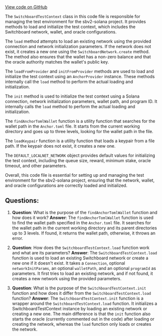 [View code on GitHub](https://github.com/switchboard-xyz/sbv2-solana/blob/master/javascript/solana.js/src/SwitchboardTestContext.ts)

The `SwitchboardTestContext` class in this code file is responsible for managing the test environment for the sbv2-solana project. It provides methods to load and initialize the test context, which includes the Switchboard network, wallet, and oracle configurations.

The `load` method attempts to load an existing network using the provided connection and network initialization parameters. If the network does not exist, it creates a new one using the `SwitchboardNetwork.create` method. The method also ensures that the wallet has a non-zero balance and that the oracle authority matches the wallet's public key.

The `loadFromProvider` and `initFromProvider` methods are used to load and initialize the test context using an `AnchorProvider` instance. These methods internally call the `load` method to perform the actual loading and initialization.

The `init` method is used to initialize the test context using a Solana connection, network initialization parameters, wallet path, and program ID. It internally calls the `load` method to perform the actual loading and initialization.

The `findAnchorTomlWallet` function is a utility function that searches for the wallet path in the `Anchor.toml` file. It starts from the current working directory and goes up to three levels, looking for the wallet path in the file.

The `loadKeypair` function is a utility function that loads a keypair from a file path. If the keypair does not exist, it creates a new one.

The `DEFAULT_LOCALNET_NETWORK` object provides default values for initializing the test context, including the queue size, reward, minimum stake, oracle timeout, and other parameters.

Overall, this code file is essential for setting up and managing the test environment for the sbv2-solana project, ensuring that the network, wallet, and oracle configurations are correctly loaded and initialized.
## Questions: 
 1. **Question**: What is the purpose of the `findAnchorTomlWallet` function and how does it work?
   **Answer**: The `findAnchorTomlWallet` function is used to find the wallet path specified in the `Anchor.toml` file. It searches for the wallet path in the current working directory and its parent directories up to 3 levels. If found, it returns the wallet path, otherwise, it throws an error.

2. **Question**: How does the `SwitchboardTestContext.load` function work and what are its parameters?
   **Answer**: The `SwitchboardTestContext.load` function is used to load an existing Switchboard network or create a new one if it doesn't exist. It takes a `Connection`, optional `networkInitParams`, an optional `walletPath`, and an optional `programId` as parameters. It first tries to load an existing network, and if not found, it creates a new network using the provided parameters.

3. **Question**: What is the purpose of the `SwitchboardTestContext.init` function and how does it differ from the `SwitchboardTestContext.load` function?
   **Answer**: The `SwitchboardTestContext.init` function is a wrapper around the `SwitchboardTestContext.load` function. It initializes a SwitchboardTestContext instance by loading an existing network or creating a new one. The main difference is that the `init` function also starts the oracle (currently commented out in the code) after loading or creating the network, whereas the `load` function only loads or creates the network.
